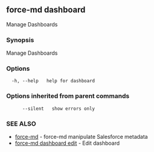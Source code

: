 ## force-md dashboard

Manage Dashboards

### Synopsis

Manage Dashboards

### Options

```
  -h, --help   help for dashboard
```

### Options inherited from parent commands

```
      --silent   show errors only
```

### SEE ALSO

* [force-md](force-md.md)	 - force-md manipulate Salesforce metadata
* [force-md dashboard edit](force-md_dashboard_edit.md)	 - Edit dashboard

